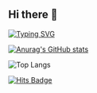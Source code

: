 ## Hi there 👋

<!--
**byeongjin1/byeongjin1** is a ✨ _special_ ✨ repository because its `README.md` (this file) appears on your GitHub profile.

Here are some ideas to get you started:

- 🔭 I’m currently working on ...
- 🌱 I’m currently learning ...
- 👯 I’m looking to collaborate on ...
- 🤔 I’m looking for help with ...
- 💬 Ask me about ...
- 📫 How to reach me: ...
- 😄 Pronouns: ...
- ⚡ Fun fact: ...
-->
[![Typing SVG](https://readme-typing-svg.demolab.com/?lines=Byeongjin's+AI+Git)](https://git.io/typing-svg)

[![Anurag's GitHub stats](https://github-readme-stats.vercel.app/api?username=byeongjin1)](https://github.com/anuraghazra/github-readme-stats)

![Top Langs](https://github-readme-stats.vercel.app/api/top-langs/?username=byeongjin1&layout=compact)


[![Hits Badge](https://hits.seeyoufarm.com/api/count/incr/badge.svg?url={https://github.com/byeongjin1}&count_bg=%2379C83D&title_bg=%23555555&icon=&icon_color=%23E7E7E7&title=hits&edge_flat=false)](https://hits.seeyoufarm.com)
